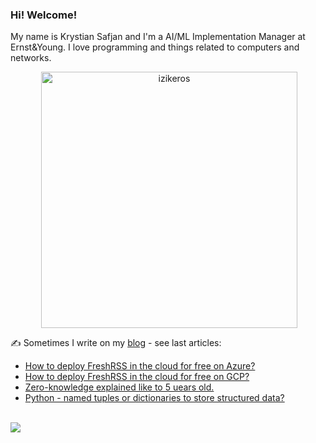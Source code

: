 ### Hi! Welcome!

<!-- INTRO -->
<p>My name is Krystian Safjan and I'm a AI/ML Implementation Manager at Ernst&Young. I love programming and things related to computers and networks.</p>

<!-- TECHNOLOGIES AND STATS -->
<center>
<!-- <p><img align="left" src="https://github-readme-stats.vercel.app/api/top-langs?username=izikeros&show_icons=true&locale=en&layout=compact" alt="izikeros" /></p> -->

<p>&nbsp;<img align="center" src="https://github-readme-stats.vercel.app/api?username=izikeros&count_private=true&show_icons=true" alt="izikeros" width="410" /></p>
</center>

<!-- MY WRITINGS -->
✍️ Sometimes I write on my [blog](http://safjan.com) - see last articles:
<!-- BLOG-POST-LIST:START -->
- [How to deploy FreshRSS in the cloud for free on Azure?](https://www.safjan.com/how-to-deploy-freshrss-in-the-cloud-for-free-on-azure/)
- [How to deploy FreshRSS in the cloud for free on GCP?](https://www.safjan.com/how-to-deploy-freshrss-in-the-cloud-for-free-on-gcp/)
- [Zero-knowledge explained like to 5 uears old.](https://www.safjan.com/zero-knowledge-for-5yo/)
- [Python - named tuples or dictionaries to store structured data?](https://www.safjan.com/named-tuples-vs-dictionaries/)
<!-- BLOG-POST-LIST:END -->

<!-- TROPHY -->
<br />
<img src="https://github-profile-trophy.vercel.app/?username=izikeros&theme=nord&no-frame=true&margin-w=10&column=7" />
